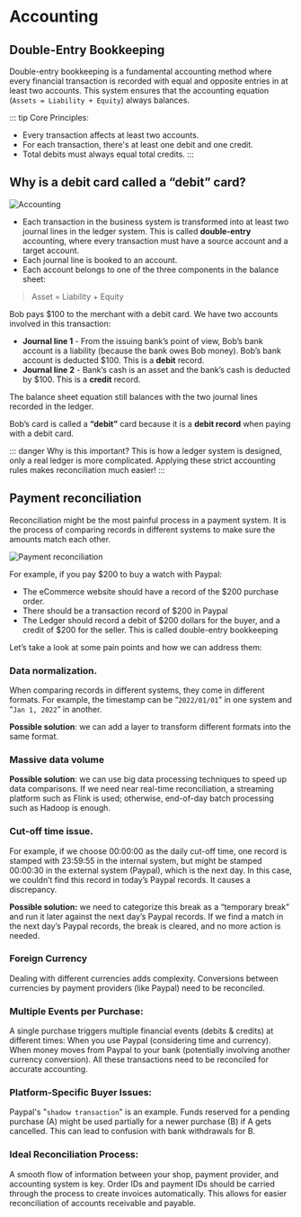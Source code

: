 # Accounting

## Double-Entry Bookkeeping

Double-entry bookkeeping is a fundamental accounting method where every financial transaction is recorded with equal and opposite entries in at least two accounts. This system ensures that the accounting equation (`Assets = Liability + Equity`) always balances.

::: tip Core Principles:
- Every transaction affects at least two accounts.
- For each transaction, there's at least one debit and one credit.
- Total debits must always equal total credits.
:::

## Why is a debit card called a “debit” card? 

![Accounting](https://i.pinimg.com/originals/c8/08/a6/c808a6cff2b500976665d66afa51f80b.webp)

- Each transaction in the business system is transformed into at least two journal lines in the ledger system. This is called **double-entry** accounting, where every transaction must have a source account and a target account.
- Each journal line is booked to an account. 
- Each account belongs to one of the three components in the balance sheet:

>  Asset = Liability + Equity

Bob pays $100 to the merchant with a debit card. We have two accounts involved in this transaction:

- **Journal line 1** - From the issuing bank’s point of view, Bob’s bank account is a liability (because the bank owes Bob money). Bob’s bank account is deducted $100. 
This is a **debit** record.
- **Journal line 2** - Bank’s cash is an asset and the bank’s cash is deducted by $100.
This is a **credit** record.

The balance sheet equation still balances with the two journal lines recorded in the ledger.
 
Bob’s card is called a **“debit”** card because it is a **debit record** when paying with a debit card. 

::: danger Why is this important? 
This is how a ledger system is designed, only a real ledger is more complicated. 
Applying these strict accounting rules makes reconciliation much easier!
:::

## Payment reconciliation

Reconciliation might be the most painful process in a payment system. It is the process of comparing records in different systems to make sure the amounts match each other.

![Payment reconciliation](https://i.pinimg.com/originals/72/9d/c9/729dc9e71675d04479968afee8ddde39.jpg)

For example, if you pay $200 to buy a watch with Paypal: 
- The eCommerce website should have a record of the $200 purchase order.
- There should be a transaction record of $200 in Paypal
- The Ledger should record a debit of $200 dollars for the buyer, and a credit of $200 for the seller. This is called double-entry bookkeeping 


Let’s take a look at some pain points and how we can address them: 

### Data normalization. 

When comparing records in different systems, they come in different formats. For example, the timestamp can be “`2022/01/01`” in one system and “`Jan 1, 2022`” in another.

**Possible solution**: we can add a layer to transform different formats into the same format.


### Massive data volume
**Possible solution**: we can use big data processing techniques to speed up data comparisons. If we need near real-time reconciliation, a streaming platform such as Flink is used; otherwise, end-of-day batch processing such as Hadoop is enough.

### Cut-off time issue.

For example, if we choose 00:00:00 as the daily cut-off time, one record is stamped with 23:59:55 in the internal system, but might be stamped 00:00:30 in the external system (Paypal), which is the next day. In this case, we couldn’t find this record in today’s Paypal records. It causes a discrepancy.

**Possible solution:**  we need to categorize this break as a “temporary break” and run it later against the next day’s Paypal records. If we find a match in the next day’s Paypal records, the break is cleared, and no more action is needed.


### Foreign Currency

Dealing with different currencies adds complexity. Conversions between currencies by payment providers (like Paypal) need to be reconciled.

### Multiple Events per Purchase:

A single purchase triggers multiple financial events (debits & credits) at different times:
When you use Paypal (considering time and currency).
When money moves from Paypal to your bank (potentially involving another currency conversion).
All these transactions need to be reconciled for accurate accounting.

###  Platform-Specific Buyer Issues:

Paypal's "`shadow transaction`" is an example. Funds reserved for a pending purchase (A) might be used partially for a newer purchase (B) if A gets cancelled. This can lead to confusion with bank withdrawals for B.

### Ideal Reconciliation Process:

A smooth flow of information between your shop, payment provider, and accounting system is key.
Order IDs and payment IDs should be carried through the process to create invoices automatically.
This allows for easier reconciliation of accounts receivable and payable.
 
